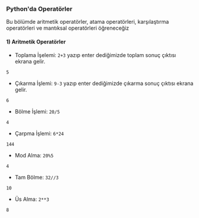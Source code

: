 ### Python'da Operatörler  
Bu bölümde aritmetik operatörler, atama operatörleri, karşılaştırma operatörleri ve mantıksal operatörleri öğreneceğiz
 
#### 1) Aritmetik Operatörler
- Toplama İşelemi: `2+3` yazıp enter dediğimizde toplam sonuç çıktısı ekrana gelir.
```
5
```
- Çıkarma İşlemi: `9-3` yazıp enter dediğimizde çıkarma sonuç çıktısı ekrana gelir.
```
6
```
- Bölme İşlemi: `20/5`
```
4
```
- Çarpma İşlemi: `6*24`
```
144
```
 - Mod Alma: `20%5`
 ```
 4
 ```
 - Tam Bölme: `32//3`
 ```
 10
 ```
 - Üs Alma: `2**3`
 ```
 8
 ```